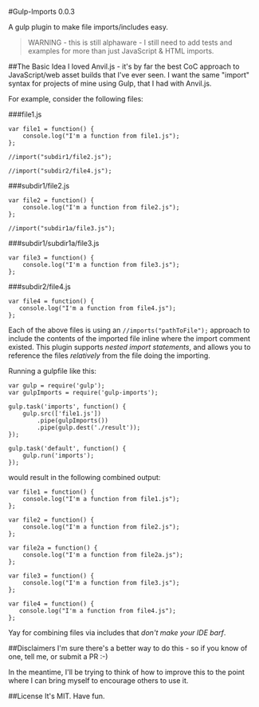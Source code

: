#Gulp-Imports 0.0.3

A gulp plugin to make file imports/includes easy.

>WARNING - this is still alphaware - I still need to add tests and examples for more than just JavaScript & HTML imports.

##The Basic Idea
I loved Anvil.js - it's by far the best CoC approach to JavaScript/web asset builds that I've ever seen. I want the same "import" syntax for projects of mine using Gulp, that I had with Anvil.js.

For example, consider the following files:

###file1.js
```
var file1 = function() {
    console.log("I'm a function from file1.js");
};

//import("subdir1/file2.js");

//import("subdir2/file4.js");
```

###subdir1/file2.js
```
var file2 = function() {
    console.log("I'm a function from file2.js");
};

//import("subdir1a/file3.js");
```

###subdir1/subdir1a/file3.js
```
var file3 = function() {
    console.log("I'm a function from file3.js");
};

```

###subdir2/file4.js
```
var file4 = function() {
   console.log("I'm a function from file4.js");
};
```

Each of the above files is using an `//imports("pathToFile");` approach to include the contents of the imported file inline where the import comment existed. This plugin supports *nested import statements*, and allows you to reference the files *relatively* from the file doing the importing.

Running a gulpfile like this:

```
var gulp = require('gulp');
var gulpImports = require('gulp-imports');

gulp.task('imports', function() {
    gulp.src(['file1.js'])
        .pipe(gulpImports())
        .pipe(gulp.dest('./result'));
});

gulp.task('default', function() {
    gulp.run('imports');
});

```

would result in the following combined output:

```
var file1 = function() {
    console.log("I'm a function from file1.js");
};

var file2 = function() {
    console.log("I'm a function from file2.js");
};

var file2a = function() {
    console.log("I'm a function from file2a.js");
};

var file3 = function() {
    console.log("I'm a function from file3.js");
};

var file4 = function() {
   console.log("I'm a function from file4.js");
};

```

Yay for combining files via includes that *don't make your IDE barf*.

##Disclaimers
I'm sure there's a better way to do this - so if you know of one, tell me, or submit a PR :-)

In the meantime, I'll be trying to think of how to improve this to the point where I can bring myself to encourage others to use it.

##License
It's MIT. Have fun.